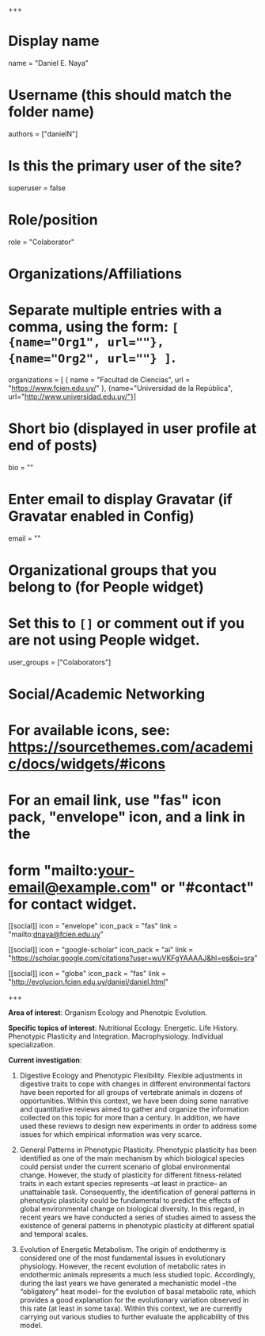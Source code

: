 +++
# Display name
name = "Daniel E. Naya"

# Username (this should match the folder name)
authors = ["danielN"]

# Is this the primary user of the site?
superuser = false

# Role/position
role = "Colaborator"

# Organizations/Affiliations
#   Separate multiple entries with a comma, using the form: `[ {name="Org1", url=""}, {name="Org2", url=""} ]`.
organizations = [ { name = "Facultad de Ciencias", url = "https://www.fcien.edu.uy/" }, {name="Universidad de la República", url="http://www.universidad.edu.uy/"}]

# Short bio (displayed in user profile at end of posts)
bio = ""

# Enter email to display Gravatar (if Gravatar enabled in Config)
email = ""


# Organizational groups that you belong to (for People widget)
#   Set this to `[]` or comment out if you are not using People widget.
user_groups = ["Colaborators"]

# Social/Academic Networking
# For available icons, see: https://sourcethemes.com/academic/docs/widgets/#icons
#   For an email link, use "fas" icon pack, "envelope" icon, and a link in the
#   form "mailto:your-email@example.com" or "#contact" for contact widget.

[[social]]
  icon = "envelope"
  icon_pack = "fas"
  link = "mailto:dnaya@fcien.edu.uy"

[[social]]
  icon = "google-scholar"
  icon_pack = "ai"
  link = "https://scholar.google.com/citations?user=wuVKFgYAAAAJ&hl=es&oi=sra"
  
[[social]]
  icon = "globe"
  icon_pack = "fas"
  link = "http://evolucion.fcien.edu.uy/daniel/daniel.html"


+++

**Area of interest**: Organism Ecology and Phenotpic Evolution.

**Specific topics of interest**: Nutritional Ecology. Energetic. Life History. Phenotypic Plasticity and Integration. Macrophysiology. Individual specialization.

**Current investigation**:

1. Digestive Ecology and Phenotypic Flexibility. Flexible adjustments in digestive traits to cope with changes in different environmental factors have been reported for all groups of vertebrate animals in dozens of opportunities. Within this context, we have been doing some narrative and quantitative reviews aimed to gather and organize the information collected on this topic for more than a century. In addition, we have used these reviews to design new experiments in order to address some issues for which empirical information was very scarce.

2. General Patterns in Phenotypic Plasticity. Phenotypic plasticity has been identified as one of the main mechanism by which biological species could persist under the current scenario of global environmental change. However, the study of plasticity for different fitness-related traits in each extant species represents –at least in practice– an unattainable task. Consequently, the identification of general patterns in phenotypic plasticity could be fundamental to predict the effects of global environmental change on biological diversity. In this regard, in recent years we have conducted a series of studies aimed to assess the existence of general patterns in phenotypic plasticity at different spatial and temporal scales.

3. Evolution of Energetic Metabolism. The origin of endothermy is considered one of the most fundamental issues in evolutionary physiology. However, the recent evolution of metabolic rates in endothermic animals represents a much less studied topic. Accordingly, during the last years we have generated a mechanistic model –the “obligatory” heat model– for the evolution of basal metabolic rate, which provides a good explanation for the evolutionary variation observed in this rate (at least in some taxa). Within this context, we are currently carrying out various studies to further evaluate the applicability of this model.

